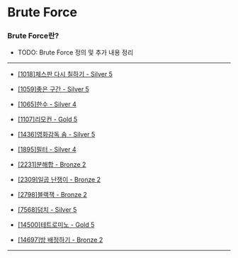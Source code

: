 # Brute Force

### Brute Force란?

  - TODO: Brute Force 정의 및 추가 내용 정리

---

  - [[1018]체스판 다시 칠하기 - Silver 5](https://github.com/firemancha/Algorithm/tree/main/Baekjoon/BruteForce/%5B1018%5D%EC%B2%B4%EC%8A%A4%ED%8C%90%20%EB%8B%A4%EC%8B%9C%20%EC%B9%A0%ED%95%98%EA%B8%B0)

  - [[1059]좋은 구간 - Silver 5](https://github.com/firemancha/Algorithm/tree/main/Baekjoon/BruteForce/%5B1059%5D%EC%A2%8B%EC%9D%80%20%EA%B5%AC%EA%B0%84)

  - [[1065]한수 - Silver 4](https://github.com/firemancha/Algorithm/tree/main/Baekjoon/BruteForce/%5B1065%5D%ED%95%9C%EC%88%98)

  - [[1107]리모컨 - Gold 5](https://github.com/firemancha/Algorithm/tree/main/Baekjoon/BruteForce/%5B1107%5D%EB%A6%AC%EB%AA%A8%EC%BB%A8)

  - [[1436]영화감독 숌 - Silver 5](https://github.com/firemancha/Algorithm/tree/main/Baekjoon/BruteForce/%5B1436%5D%EC%98%81%ED%99%94%EA%B0%90%EB%8F%85%20%EC%88%8C)

  - [[1895]필터 - Silver 4](https://github.com/firemancha/Algorithm/tree/main/Baekjoon/BruteForce/%5B1895%5D%ED%95%84%ED%84%B0)

  - [[2231]분해합 - Bronze 2](https://github.com/firemancha/Algorithm/tree/main/Baekjoon/BruteForce/%5B2231%5D%EB%B6%84%ED%95%B4%ED%95%A9)

  - [[2309]일곱 난쟁이 - Bronze 2](https://github.com/firemancha/Algorithm/tree/main/Baekjoon/BruteForce/%5B2309%5D%EC%9D%BC%EA%B3%B1%20%EB%82%9C%EC%9F%81%EC%9D%B4)

  - [[2798]블랙잭 - Bronze 2](https://github.com/firemancha/Algorithm/tree/main/Baekjoon/BruteForce/%5B2798%5D%EB%B8%94%EB%9E%99%EC%9E%AD)

  - [[7568]덩치 - Silver 5](https://github.com/firemancha/Algorithm/tree/main/Baekjoon/BruteForce/%5B7568%5D%EB%8D%A9%EC%B9%98)

  - [[14500]테트로미노 - Gold 5](https://github.com/firemancha/Algorithm/tree/main/Baekjoon/BruteForce/%5B14500%5D%ED%85%8C%ED%8A%B8%EB%A1%9C%EB%AF%B8%EB%85%B8)

  - [[14697]방 배정하기 - Bronze 2](https://github.com/firemancha/Algorithm/tree/main/Baekjoon/BruteForce/%5B14697%5D%EB%B0%A9%20%EB%B0%B0%EC%A0%95%ED%95%98%EA%B8%B0)

---